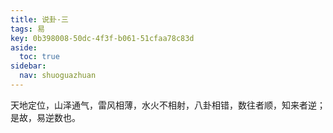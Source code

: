 ```yaml
---
title: 说卦·三
tags: 易
key: 0b398008-50dc-4f3f-b061-51cfaa78c83d
aside:
  toc: true
sidebar:
  nav: shuoguazhuan
---
```


天地定位，山泽通气，雷风相薄，水火不相射，八卦相错，数往者顺，知来者逆；是故，易逆数也。

<!--more-->
